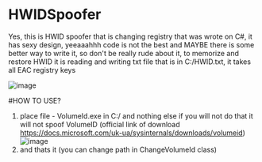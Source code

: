 # HWIDSpoofer
Yes, this is HWID spoofer that is changing registry that was wrote on C#, it has sexy design, yeeaaahhh code is not the best and MAYBE there is some better way to write it, so don't be really rude about it, to memorize and restore HWID it is reading and writing txt file that is in C:/HWID.txt, it takes all EAC registry keys 

![image](https://user-images.githubusercontent.com/73321844/123222597-f0767a00-d484-11eb-9465-797f2d2abee2.png)

#HOW TO USE?

1. place file - VolumeId.exe in C:/ and nothing else if you will not do that it will not spoof VolumeID (official link of download https://docs.microsoft.com/uk-ua/sysinternals/downloads/volumeid)
![image](https://user-images.githubusercontent.com/73321844/123223309-a4780500-d485-11eb-8fc1-f256ad662848.png)
2. and  thats it (you can change path in ChangeVolumeId class)
